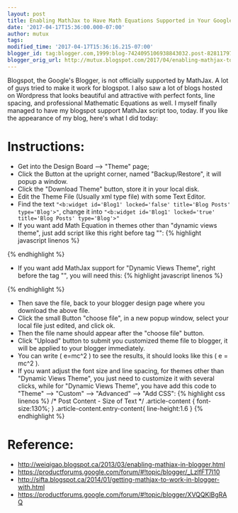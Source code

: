```yaml
---
layout: post
title: Enabling MathJax to Have Math Equations Supported in Your Google Blogger
date: '2017-04-17T15:36:00.000-07:00'
author: mutux
tags:
modified_time: '2017-04-17T15:36:16.215-07:00'
blogger_id: tag:blogger.com,1999:blog-7424095106938843032.post-8281179714167862593
blogger_orig_url: http://mutux.blogspot.com/2017/04/enabling-mathjax-to-have-math-equations.html
---
```


Blogspot, the Google's Blogger, is not officially supported by MathJax. A lot of guys tried to make it work for blogspot. I also saw a lot of blogs hosted on Wordpress that looks beautiful and attractive with perfect fonts, line spacing, and professional Mathematic Equations as well. I myself finally managed to have my blogspot support MathJax script too, today. If you like the appearance of my blog, here's what I did today:

# Instructions:

+ Get into the Design Board --> "Theme" page;
+ Click the Button at the upright corner, named "Backup/Restore", it will popup a window.
+ Click the "Download Theme" button, store it in your local disk.
+ Edit the Theme File (Usually xml type file) with some Text Editor.
+ Find the text `"<b:widget id='Blog1' locked='false' title='Blog Posts' type='Blog'>"`, change it into `"<b:widget id='Blog1' locked='true' title='Blog Posts' type='Blog'>"`
+ If you want add Math Equation in themes other than "dynamic views theme", just add script like this right before tag "</head>":
{% highlight javascript linenos %}
<script src='http://cdn.mathjax.org/mathjax/latest/MathJax.js' type='text/javascript'>
    MathJax.Hub.Config({
        HTML: ["input/TeX","output/HTML-CSS"],
        TeX: { extensions: ["AMSmath.js","AMSsymbols.js"],
               equationNumbers: { autoNumber: "AMS" } },
        extensions: ["tex2jax.js"],
        jax: ["input/TeX","output/HTML-CSS"],
        tex2jax: { inlineMath: [ ['′,′'], ["\\(","\\)"] ],
                   displayMath: [ ['$$','$$'], ["\\[","\\]"] ],
                   processEscapes: true },
        "HTML-CSS": { availableFonts: ["TeX"], linebreaks: { automatic: true } }
    });
</script>
{% endhighlight %}
+ If you want add MathJax support for "Dynamic Views Theme", right before the tag "</head>", you will need this:
{% highlight javascript linenos %}
<script type="text/x-mathjax-config">
    // <![CDATA[
        MathJax.Hub.Config({tex2jax: {inlineMath: [['$','$'], ['\\(','\\)']],
                      displayMath: [['\\[','\\]'], ['$$','$$']]}});
        blogger.ui().viewType_.prototype.onRenderComplete=function(){
            MathJax.Hub.Queue(['Typeset',MathJax.Hub])
        };
    // ]]>
</script>
<script type="text/javascript"
    src="http://cdn.mathjax.org/mathjax/latest/MathJax.js?config=TeX-AMS-MML_HTMLorMML">
</script>
{% endhighlight %}
+ Then save the file, back to your blogger design page where you download the above file.
+ Click the small Button "choose file", in a new popup window, select your local file just edited, and click ok.
+ Then the file name should appear after the "choose file" button.
+ Click "Upload" button to submit you customized theme file to blogger, it will be applied to your blogger immediately.
+ You can write \( e=mc^2 \) to see the results, it should looks like this \( e = mc^2 \).
+ If you want adjust the font size and line spacing, for themes other than "Dynamic Views Theme", you just need to customize it with several clicks, while for "Dynamic Views Theme", you have add this code to "Theme" --> "Custom" --> "Advanced" --> "Add CSS":
{% highlight css linenos %}
/* Post Content - Size of Text */
.article-content {
  font-size:130%;
}
.article-content.entry-content{
  line-height:1.6
}
{% endhighlight %}

# Reference:
+ http://weiqigao.blogspot.ca/2013/03/enabling-mathjax-in-blogger.html
+ https://productforums.google.com/forum/#!topic/blogger/_LzlfFT7I10
+ http://sifta.blogspot.ca/2014/01/getting-mathjax-to-work-in-blogger-with.html
+ https://productforums.google.com/forum/#!topic/blogger/XVQQKlBgRAQ
